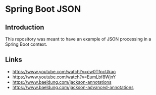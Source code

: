 # Spring Boot JSON
## Introduction
This repository was meant to have an example of JSON processing in a Spring Boot context.
## Links
* https://www.youtube.com/watch?v=cw0TfpcUkao
* https://www.youtube.com/watch?v=EumLbf8WjnY
* https://www.baeldung.com/jackson-annotations
* https://www.baeldung.com/jackson-advanced-annotations
